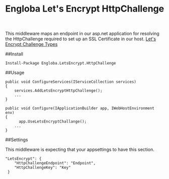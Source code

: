 # Engloba Let's Encrypt HttpChallenge
\
\
This middleware maps an endpoint in our asp.net application for resolving the HttpChallenge required to set up an SSL Certificate in our host.
[Let's Encrypt Challenge Types](https://letsencrypt.org/es/docs/challenge-types/)


##Install

`Install-Package Engloba.LetsEncrypt.HttpChallenge`


##Usage


```
public void ConfigureServices(IServiceCollection services)
{
    services.AddLetsEncryptHttpChallenge();
    ...
}
```

```
public void Configure(IApplicationBuilder app, IWebHostEnvironment env)
{
      app.UseLetsEncryptChallange();
    ...
}
```

##Settings

This middleware is expecting that your appsettings to have this section.


```
"LetsEncrypt": {
    "HttpChallengeEndpoint": "Endpoint",
    "HttpChallengeKey": "Key"
 }
```


